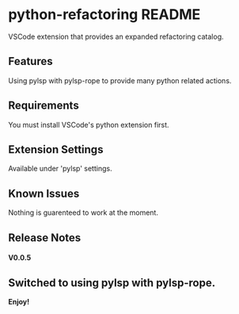 # python-refactoring README
VSCode extension that provides an expanded refactoring catalog.

## Features

Using pylsp with pylsp-rope to provide many python related actions.

## Requirements

You must install VSCode's python extension first.

## Extension Settings

Available under 'pylsp' settings.

## Known Issues

Nothing is guarenteed to work at the moment.

## Release Notes

#### V0.0.5

Switched to using pylsp with pylsp-rope.
---


**Enjoy!**
